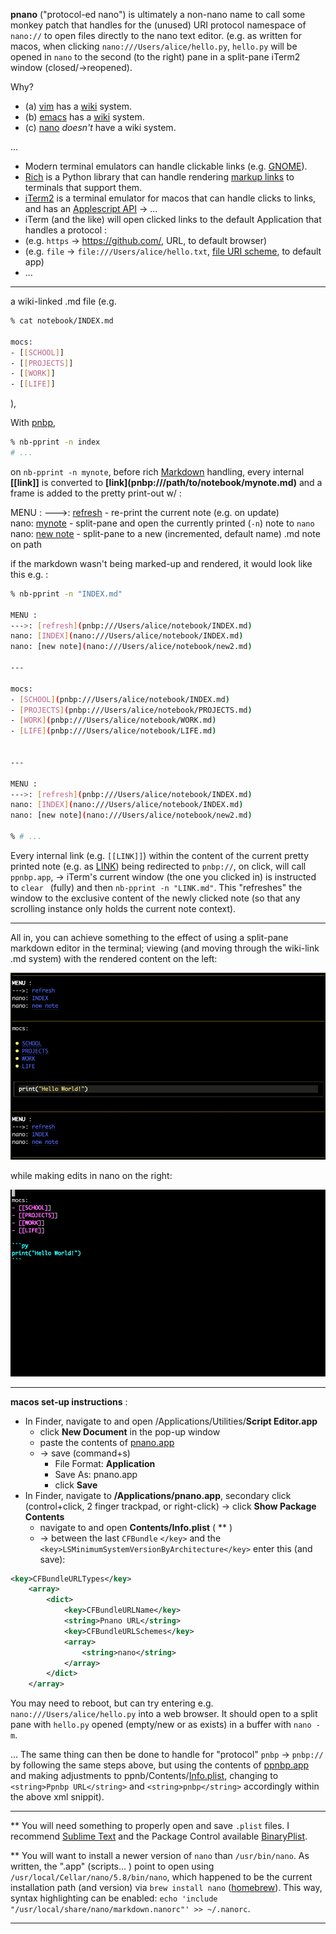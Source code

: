 **pnano** ("protocol-ed nano") is ultimately a non-nano name to call some monkey patch that handles for the (unused) URI protocol namespace of ```nano://``` to open files directly to the nano text editor. (e.g. as written for macos, when clicking ```nano:///Users/alice/hello.py```, ```hello.py``` will be opened in ```nano``` to the second (to the right) pane in a split-pane iTerm2 window (closed/->reopened).

Why? 
- (a) [vim]() has a [wiki](https://vimwiki.github.io/) system.
- (b) [emacs]() has a [wiki](https://github.com/caiorss/org-wiki) system.
- (c) [nano](https://www.nano-editor.org/) *doesn't* have a wiki system.

... 
- Modern terminal emulators can handle clickable links (e.g. [GNOME](https://unix.stackexchange.com/questions/112267/create-clickable-links-in-terminal#437585)). 
- [Rich](https://github.com/willmcgugan/rich) is a Python library that can handle rendering [markup links](https://rich.readthedocs.io/en/latest/markup.html?highlight=link#links) to terminals that support them. 
- [iTerm2](https://iterm2.com/) is a terminal emulator for macos that can handle clicks to links, and has an [Applescript API](https://iterm2.com/documentation-scripting.html) -> ... 
- iTerm (and the like) will open clicked links to the default Application that handles a protocol :
- (e.g. ```https``` -> https://github.com/,  URL, to default browser)
- (e.g. ```file``` -> ```file:///Users/alice/hello.txt```, [file URI scheme](https://en.wikipedia.org/wiki/File_URI_scheme), to default app) 
- ... 

--- 

a wiki-linked .md file (e.g. 

```sh
% cat notebook/INDEX.md

mocs:
- [[SCHOOL]]
- [[PROJECTS]]
- [[WORK]]
- [[LIFE]]
```
), 

With [pnbp](https://github.com/prettynb/pnbp), 

```sh
% nb-pprint -n index
# ...
```

on ```nb-pprint -n mynote```, before rich [Markdown](https://rich.readthedocs.io/en/stable/markdown.html) handling, every internal **\[\[link\]\]** is converted to **\[link\]\(pnbp:///path/to/notebook/mynote.md\)** and a frame is added to the pretty print-out w/ : 

MENU : 
--->: [refresh]() - re-print the current note (e.g. on update)    
nano: [mynote]() - split-pane and open the currently printed (`-n`) note to ```nano```    
nano: [new note]() - split-pane to a new (incremented, default name) .md note on path    

if the markdown wasn't being marked-up and rendered, it would look like this e.g. :

```sh
% nb-pprint -n "INDEX.md"

MENU :
--->: [refresh](pnbp:///Users/alice/notebook/INDEX.md)
nano: [INDEX](nano:///Users/alice/notebook/INDEX.md)
nano: [new note](nano:///Users/alice/notebook/new2.md)

--- 

mocs:
- [SCHOOL](pnbp:///Users/alice/notebook/INDEX.md)
- [PROJECTS](pnbp:///Users/alice/notebook/PROJECTS.md)
- [WORK](pnbp:///Users/alice/notebook/WORK.md)
- [LIFE](pnbp:///Users/alice/notebook/LIFE.md)


--- 

MENU :
--->: [refresh](pnbp:///Users/alice/notebook/INDEX.md)
nano: [INDEX](nano:///Users/alice/notebook/INDEX.md)
nano: [new note](nano:///Users/alice/notebook/new2.md)

% # ...
```

Every internal link (e.g. ```[[LINK]]```) within the content of the current pretty printed note (e.g. as [LINK]()) being redirected to ```pnbp://```, on click, will call ```ppnbp.app```, -> iTerm's current window (the one you clicked in) is instructed to ```clear ``` (fully) and then ```nb-pprint -n "LINK.md"```. This "refreshes" the window to the exclusive content of the newly clicked note (so that any scrolling instance only holds the current note context).

--- 

All in, you can achieve something to the effect of using a split-pane markdown editor in the terminal; viewing (and moving through the wiki-link .md system) with the rendered content on the left: 

![left](https://github.com/prettynb/pnano/blob/main/left.png)

while making edits in nano on the right:

![right](https://github.com/prettynb/pnano/blob/main/right.png)


--- 

**macos set-up instructions** :
- In Finder, navigate to and open /Applications/Utilities/**Script Editor.app**
	- click **New Document** in the pop-up window
	- paste the contents of [pnano.app](https://github.com/prettynb/pnano/blob/main/pnano/pnano.app)
	- -> save (command+s)
		- File Format: **Application**
		- Save As: pnano.app
		- click **Save**
- In Finder, navigate to **/Applications/pnano.app**, secondary click (control+click, 2 finger trackpad, or right-click) -> click **Show Package Contents**
	- navigate to and open **Contents/Info.plist** ( \*\* )
	- -> between the last ```CFBundle``` ```</key>``` and the ```<key>LSMinimumSystemVersionByArchitecture</key>``` enter this (and save):

```xml
<key>CFBundleURLTypes</key>
	<array>
		<dict>
			<key>CFBundleURLName</key>
			<string>Pnano URL</string>
			<key>CFBundleURLSchemes</key>
			<array>
				<string>nano</string>
			</array>
		</dict>
	</array>
```

You may need to reboot, but can try entering e.g. ```nano:///Users/alice/hello.py``` into a web browser. It should open to a split pane with ```hello.py``` opened (empty/new or as exists) in a buffer with  ```nano -m```. 

... 
The same thing can then be done to handle for "protocol" ```pnbp``` -> ```pnbp://``` by following the same steps above, but using the contents of [ppnbp.app](https://github.com/prettynb/pnano/blob/main/ppnbp/ppnbp.app) and making adjustments to ppnb/Contents/[Info.plist](https://github.com/prettynb/pnano/blob/main/ppnbp/Info.plist), changing to ```<string>Ppnbp URL</string>``` and ```<string>pnbp</string>``` accordingly within the above xml snippit).

--- 

\*\* You will need something to properly open and save ```.plist``` files. I recommend [Sublime Text](https://www.sublimetext.com/download) and the Package Control available [BinaryPlist](https://packagecontrol.io/packages/BinaryPlist). 

\*\* You will want to install a newer version of ```nano``` than ```/usr/bin/nano```.
As written, the ".app" (scripts... ) point to open using ```/usr/local/Cellar/nano/5.8/bin/nano```, which happened to be the current installation path (and version) via ```brew install nano```  ([homebrew](https://formulae.brew.sh/formula/nano#default)). This way, syntax highlighting can be enabled:  ```echo 'include "/usr/local/share/nano/markdown.nanorc"' >> ~/.nanorc```.


--- 






